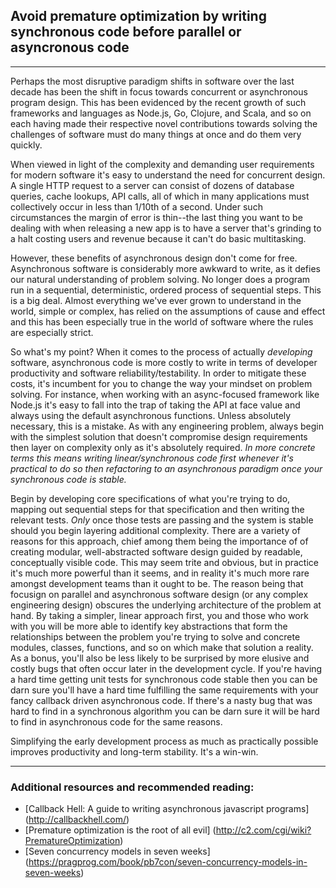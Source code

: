 ## Avoid premature optimization by writing synchronous code before parallel or asyncronous code

---

Perhaps the most disruptive paradigm shifts in software over the last decade has been the shift in focus towards concurrent or asynchronous
program design. This has been evidenced by the recent growth of such frameworks and languages as Node.js, Go, Clojure, and Scala, and so on each having
 made their respective novel contributions towards solving the challenges of software must do many things at once and do them very quickly.


When viewed in light of the complexity and demanding user requirements for modern software it's easy to understand the need for concurrent design.
 A single HTTP request to a server can consist of dozens of database queries, cache lookups, API calls, all of which in many applications must collectively occur in less than 1/10th of a second.
 Under such circumstances the margin of error is thin--the last thing you want to be dealing with when releasing a new
app is to have a server that's grinding to a halt costing users and revenue because it can't do basic multitasking.


However, these benefits of asynchronous design don't come for free. Asynchronous software is considerably more
awkward to write, as it defies our natural understanding of problem solving. No longer does a program run in a
sequential, deterministic, ordered process of sequential steps. This is a big deal. Almost everything we've ever grown to understand
in the world, simple or complex, has relied on the assumptions of cause and effect and this has been especially true in the world of
software where the rules are especially strict.


So what's my point? When it comes to the process of actually *developing*
software, asynchronous code is more costly to write in terms of developer productivity and software reliability/testability.
In order to mitigate these costs, it's incumbent for you to change the way your mindset on problem solving. For instance, when working with
an async-focused framework like Node.js it's easy to fall into the trap of taking the API at face
value and always using the default asynchronous functions. Unless absolutely necessary, this is a mistake. As with any engineering
problem, always begin with the simplest solution that doesn't compromise design
requirements then layer on complexity only as it's absolutely required. *In more concrete terms this means writing linear/synchronous
code first whenever it's practical to do so then refactoring to an asynchronous paradigm once your synchronous code is stable.*


Begin by developing core specifications of what you're trying to do, mapping out sequential steps for that specification and then
 writing the relevant tests. *Only* once those tests are passing and the system is stable should you begin
layering additional complexity. There are a variety of reasons for this approach, chief among them being the importance of
of creating modular, well-abstracted software design guided by readable, conceptually visible code. This may seem trite and obvious,
but in practice it's much more powerful than it seems, and in reality it's much more rare amongst development teams than it ought to be.
The reason being that focusign on parallel and asynchronous software design (or any complex engineering design) obscures the underlying architecture
of the problem at hand. By taking a simpler, linear approach first, you and those who work with you will be
more able to identify key abstractions that form the relationships between the problem you're trying to solve and concrete
modules, classes, functions, and so on which make that solution a reality. As a bonus, you'll also be less likely to
be surprised by more elusive and costly bugs that often occur later in the development cycle. If you're having a hard time
getting unit tests for synchronous code stable then you can be darn sure you'll have a hard time fulfilling the same requirements
with your fancy callback driven asynchronous code. If there's a nasty bug that was hard to find in a synchronous
algorithm you can be darn sure it will be hard to find in asynchronous code for the same reasons.

Simplifying the early development process as much as practically possible improves productivity and long-term stability. It's a win-win.


---

### Additional resources and recommended reading:

 - [Callback Hell: A guide to writing asynchronous javascript programs] (http://callbackhell.com/)
 - [Premature optimization is the root of all evil] (http://c2.com/cgi/wiki?PrematureOptimization)
 - [Seven concurrency models in seven weeks] (https://pragprog.com/book/pb7con/seven-concurrency-models-in-seven-weeks)

